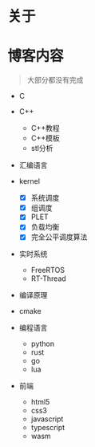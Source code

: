 # 关于


# 博客内容

> 大部分都没有完成

+ C

+ C++
  - C++教程
  - C++模板
  - stl分析

+ 汇编语言

+ kernel
  - [x] 系统调度
  - [x] 组调度
  - [x] PLET
  - [x] 负载均衡
  - [x] 完全公平调度算法

+ 实时系统
  - FreeRTOS
  - RT-Thread

+ 编译原理

+ cmake

+ 编程语言
  - python
  - rust
  - go
  - lua

+ 前端
  - html5
  - css3
  - javascript
  - typescript
  - wasm

